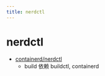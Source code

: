 ```yaml
---
title: nerdctl
---
```


# nerdctl

- [containerd/nerdctl](https://github.com/containerd/nerdctl)
  - build 依赖 buildctl, containerd
